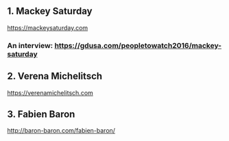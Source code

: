 ## 1. Mackey Saturday
https://mackeysaturday.com

### An interview: https://gdusa.com/peopletowatch2016/mackey-saturday 

## 2. Verena Michelitsch
https://verenamichelitsch.com

## 3. Fabien Baron
http://baron-baron.com/fabien-baron/
